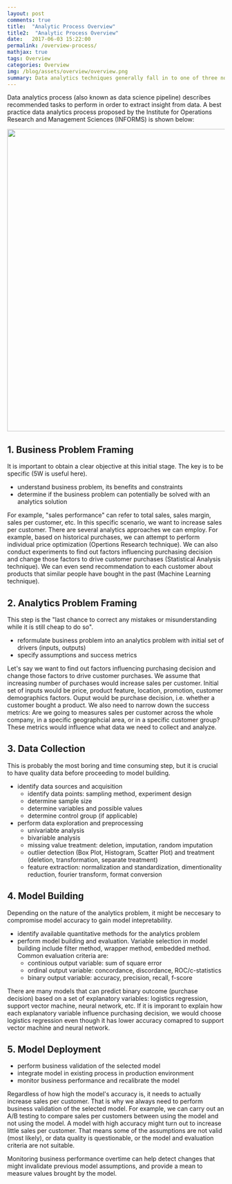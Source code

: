 ```yaml
---
layout: post
comments: true
title:  "Analytic Process Overview"
title2:  "Analytic Process Overview"
date:   2017-06-03 15:22:00
permalink: /overview-process/
mathjax: true
tags: Overview
categories: Overview
img: /blog/assets/overview/overview.png
summary: Data analytics techniques generally fall in to one of three non mutually exclusive fields...
---
```


Data analytics process (also known as data science pipeline) describes recommended tasks to perform in order to extract insight from data. A best practice data analytics process proposed by the Institute for Operations Research and Management Sciences (INFORMS) is shown below:

<div class="imgcap">
<div >
    <img src="/blog/assets/overview/Analytics-Process.png" width = "700">
</div>
</div>

## 1. Business Problem Framing
It is important to obtain a clear objective at this initial stage. The key is to be specific (5W is useful here).
* understand business problem, its benefits and constraints
* determine if the business problem can potentially be solved with an analytics solution

For example, "sales performance" can refer to total sales, sales margin, sales per customer, etc. In this specific scenario, we want to increase sales per customer. There are several analytics approaches we can employ. For example, based on historical purchases, we can attempt to perform individual price optimization (Opertions Research technique). We can also conduct experiments to find out factors influencing purchasing decision and change those factors to drive customer purchases (Statistical Analysis technique). We can even send recommendation to each customer about products that similar people have bought in the past (Machine Learning technique).

## 2. Analytics Problem Framing
This step is the "last chance to correct any mistakes or misunderstanding while it is still cheap to do so".
* reformulate business problem into an analytics problem with initial set of drivers (inputs, outputs)
* specify assumptions and success metrics

Let's say we want to find out factors influencing purchasing decision and change those factors to drive customer purchases. We assume that increasing number of purchases would increase sales per customer. Initial set of inputs would be price, product feature, location, promotion, customer demographics factors. Ouput would be purchase decision, i.e. whether a customer bought a product. We also need to narrow down the success metrics: Are we going to measures sales per customer across the whole company, in a specific geographcial area, or in a specific customer group? These metrics would influence what data we need to collect and analyze.


## 3. Data Collection
This is probably the most boring and time consuming step, but it is crucial to have quality data before proceeding to model building.
* identify data sources and acquisition
  * identify data points: sampling method, experiment design
  * determine sample size
  * determine variables and possible values
  * determine control group (if applicable)
* perform data exploration and preprocessing
  * univariabte analysis
  * bivariable analysis
  * missing value treatment: deletion, imputation, random imputation
  * outlier detection (Box Plot, Histogram, Scatter Plot) and treatment (deletion, transformation, separate treatment)
  * feature extraction: normalization and standardization, dimentionality reduction, fourier transform, format conversion
  
## 4. Model Building
Depending on the nature of the analytics problem, it might be neccesary to compromise model accuracy to gain model intepretability.
* identify available quantitative methods for the analytics problem
* perform model building and evaluation. Variable selection in model building include filter method, wrapper method, embedded method. Common evaluation criteria are:
  * continious output variable: sum of square error
  * ordinal output variable: concordance, discordance, ROC/c-statistics
  * binary output variable: accuracy, precision, recall, f-score

There are many models that can predict binary outcome (purchase decision) based on a set of explanatory variables: logistics regression, support vector machine, neural network, etc. If it is imporant to explain how each explanatory variable influence purchasing decision, we would choose logistics regression even though it has lower accuracy comapred to support vector machine and neural network.

## 5. Model Deployment
* perform business validation of the selected model
* integrate model in existing process in production environment
* monitor business performance and recalibrate the model

Regardless of how high the model's accuracy is, it needs to actually increase sales per customer. That is why we always need to perform business validation of the selected model. For example, we can carry out an A/B testing to compare sales per customers between using the model and not using the model. A model with high accuracy might turn out to increase little sales per customer. That means some of the assumptions are not valid (most likely), or data quality is questionable, or the model and evaluation criteria are not suitable. 

Monitoring business performance overtime can help detect changes that might invalidate previous model assumptions, and provide a mean to measure values brought by the model.
